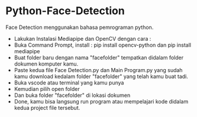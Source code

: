 # Python-Face-Detection
Face Detection menggunakan bahasa pemrograman python.

- Lakukan Instalasi Mediapipe dan OpenCV dengan cara :
- Buka Command Prompt, install : pip install opencv-python dan pip install mediapipe
- Buat folder baru dengan nama "facefolder" tempatkan didalam folder dokumen komputer kamu.
- Paste kedua file Face Detection.py dan Main Program.py yang sudah kamu download kedalam folder "facefolder" yang telah kamu buat tadi.
- Buka vscode atau terminal yang kamu punya
- Kemudian pilih open folder
- Dan buka folder "facefolder" di lokasi dokumen
- Done, kamu bisa langsung run program atau mempelajari kode didalam kedua project file tersebut.
